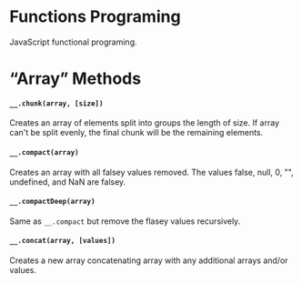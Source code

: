 # Functions Programing
JavaScript functional programing.

# “Array” Methods

#### `__.chunk(array, [size])`
Creates an array of elements split into groups the length of size. If array can't be split evenly, the final chunk will be the remaining elements.

#### `__.compact(array)`
Creates an array with all falsey values removed. The values false, null, 0, "", undefined, and NaN are falsey.

#### `__.compactDeep(array)`
Same as `__.compact` but remove the flasey values recursively.

#### `__.concat(array, [values])`
Creates a new array concatenating array with any additional arrays and/or values.